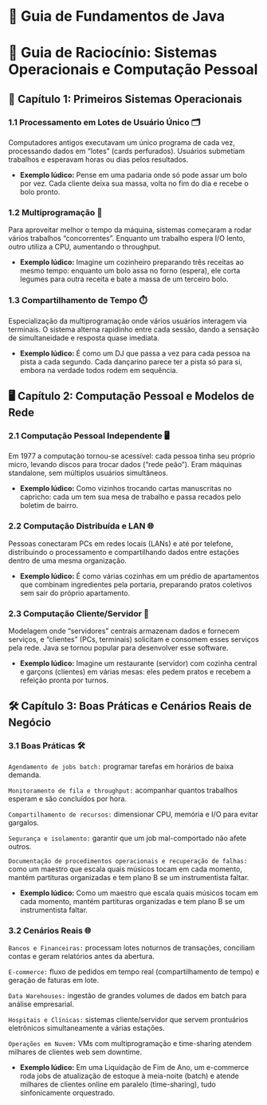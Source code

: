 # 📘 Guia de Fundamentos de Java

# 🤖 Guia de Raciocínio: Sistemas Operacionais e Computação Pessoal

## 📂 Capítulo 1: Primeiros Sistemas Operacionais

### 1.1 Processamento em Lotes de Usuário Único 🗂️
Computadores antigos executavam um único programa de cada vez, processando dados em “lotes” (cards perfurados). Usuários submetiam trabalhos e esperavam horas ou dias pelos resultados.


  - **Exemplo lúdico:** Pense em uma padaria onde só pode assar um bolo por vez. Cada cliente deixa sua massa, volta no fim do dia e recebe o bolo pronto.


### 1.2 Multiprogramação 🔄
Para aproveitar melhor o tempo da máquina, sistemas começaram a rodar vários trabalhos “concorrentes”. Enquanto um trabalho espera I/O lento, outro utiliza a CPU, aumentando o throughput.


  - **Exemplo lúdico:** Imagine um cozinheiro preparando três receitas ao mesmo tempo: enquanto um bolo assa no forno (espera), ele corta legumes para outra receita e bate a massa de um terceiro bolo.


### 1.3 Compartilhamento de Tempo ⏱️
Especialização da multiprogramação onde vários usuários interagem via terminais. O sistema alterna rapidinho entre cada sessão, dando a sensação de simultaneidade e resposta quase imediata.


  - **Exemplo lúdico:** É como um DJ que passa a vez para cada pessoa na pista a cada segundo. Cada dançarino parece ter a pista só para si, embora na verdade todos rodem em sequência.


## 🖥️ Capítulo 2: Computação Pessoal e Modelos de Rede

### 2.1 Computação Pessoal Independente 🖥️
Em 1977 a computação tornou-se acessível: cada pessoa tinha seu próprio micro, levando discos para trocar dados (“rede peão”). Eram máquinas standalone, sem múltiplos usuários simultâneos.


  - **Exemplo lúdico:** Como vizinhos trocando cartas manuscritas no capricho: cada um tem sua mesa de trabalho e passa recados pelo boletim de bairro.


### 2.2 Computação Distribuída e LAN 🌐
Pessoas conectaram PCs em redes locais (LANs) e até por telefone, distribuindo o processamento e compartilhando dados entre estações dentro de uma mesma organização.


  - **Exemplo lúdico:** É como várias cozinhas em um prédio de apartamentos que combinam ingredientes pela portaria, preparando pratos coletivos sem sair do próprio apartamento.


### 2.3 Computação Cliente/Servidor 🤝
Modelagem onde “servidores” centrais armazenam dados e fornecem serviços, e “clientes” (PCs, terminais) solicitam e consomem esses serviços pela rede. Java se tornou popular para desenvolver esse software.


  - **Exemplo lúdico:** Imagine um restaurante (servidor) com cozinha central e garçons (clientes) em várias mesas: eles pedem pratos e recebem a refeição pronta por turnos.


## 🛠️ Capítulo 3: Boas Práticas e Cenários Reais de Negócio

### 3.1 Boas Práticas 🛠️
`Agendamento de jobs batch:` programar tarefas em horários de baixa demanda.

`Monitoramento de fila e throughput:` acompanhar quantos trabalhos esperam e são concluídos por hora.

`Compartilhamento de recursos:` dimensionar CPU, memória e I/O para evitar gargalos.

`Segurança e isolamento:` garantir que um job mal-comportado não afete outros.

`Documentação de procedimentos operacionais e recuperação de falhas:` como um maestro que escala quais músicos tocam em cada momento, mantém partituras organizadas e tem plano B se um instrumentista faltar.


  - **Exemplo lúdico:** Como um maestro que escala quais músicos tocam em cada momento, mantém partituras organizadas e tem plano B se um instrumentista faltar.


### 3.2 Cenários Reais 🌐
`Bancos e Financeiras:` processam lotes noturnos de transações, conciliam contas e geram relatórios antes da abertura.

`E-commerce:` fluxo de pedidos em tempo real (compartilhamento de tempo) e geração de faturas em lote.

`Data Warehouses:` ingestão de grandes volumes de dados em batch para análise empresarial.

`Hospitais e Clínicas:` sistemas cliente/servidor que servem prontuários eletrônicos simultaneamente a várias estações.

`Operações em Nuvem:` VMs com multiprogramação e time-sharing atendem milhares de clientes web sem downtime.


  - **Exemplo lúdico:** Em uma Liquidação de Fim de Ano, um e-commerce roda jobs de atualização de estoque à meia-noite (batch) e atende milhares de clientes online em paralelo (time-sharing), tudo sinfonicamente orquestrado.
